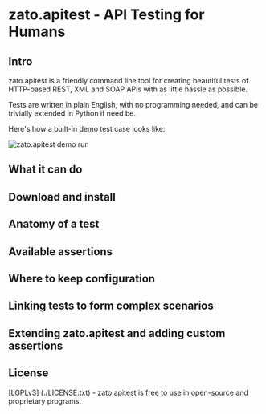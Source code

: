 zato.apitest - API Testing for Humans
=====================================

Intro
-----

zato.apitest is a friendly command line tool for creating beautiful tests of HTTP-based REST, XML and SOAP APIs with as little
hassle as possible.

Tests are written in plain English, with no programming needed, and can be trivially extended in Python if need be.

Here's how a built-in demo test case looks like:

![zato.apitest demo run](https://raw.githubusercontent.com/zatosource/zato-apitest/master/docs/gfx/demo.png)

What it can do
--------------

Download and install
--------------------

Anatomy of a test
-----------------

Available assertions
--------------------

Where to keep configuration
---------------------------

Linking tests to form complex scenarios
---------------------------------------

Extending zato.apitest and adding custom assertions
---------------------------------------------------

License
-------
[LGPLv3] (./LICENSE.txt) - zato.apitest is free to use in open-source and proprietary programs.
